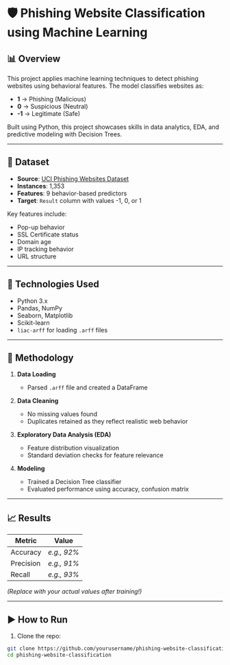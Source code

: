 # 🛡️ Phishing Website Classification using Machine Learning

## 📊 Overview

This project applies machine learning techniques to detect phishing websites using behavioral features. The model classifies websites as:

- **1** → Phishing (Malicious)  
- **0** → Suspicious (Neutral)  
- **-1** → Legitimate (Safe)

Built using Python, this project showcases skills in data analytics, EDA, and predictive modeling with Decision Trees.

---

## 📁 Dataset

- **Source**: [UCI Phishing Websites Dataset](https://archive.ics.uci.edu/dataset/379/website+phishing)  
- **Instances**: 1,353  
- **Features**: 9 behavior-based predictors  
- **Target**: `Result` column with values -1, 0, or 1

Key features include:
- Pop-up behavior  
- SSL Certificate status  
- Domain age  
- IP tracking behavior  
- URL structure

---

## 🧰 Technologies Used

- Python 3.x  
- Pandas, NumPy  
- Seaborn, Matplotlib  
- Scikit-learn  
- `liac-arff` for loading `.arff` files  

---

## 🧪 Methodology

1. **Data Loading**  
   - Parsed `.arff` file and created a DataFrame

2. **Data Cleaning**  
   - No missing values found  
   - Duplicates retained as they reflect realistic web behavior

3. **Exploratory Data Analysis (EDA)**  
   - Feature distribution visualization  
   - Standard deviation checks for feature relevance

4. **Modeling**  
   - Trained a Decision Tree classifier  
   - Evaluated performance using accuracy, confusion matrix

---

## 📈 Results

| Metric        | Value     |
|---------------|-----------|
| Accuracy      | *e.g., 92%* |
| Precision     | *e.g., 91%* |
| Recall        | *e.g., 93%* |

_(Replace with your actual values after training!)_

---

## ▶️ How to Run

1. Clone the repo:

```bash
git clone https://github.com/yourusername/phishing-website-classification.git
cd phishing-website-classification
